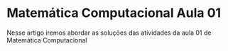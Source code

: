 # Matemática Computacional Aula 01
Nesse artigo iremos abordar as soluções das atividades da aula 01 de Matemática Computacional
